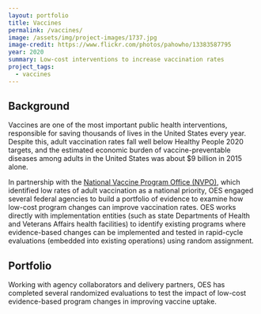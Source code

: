 ```yaml
---
layout: portfolio
title: Vaccines
permalink: /vaccines/
image: /assets/img/project-images/1737.jpg
image-credit: https://www.flickr.com/photos/pahowho/13383587795
year: 2020
summary: Low-cost interventions to increase vaccination rates
project_tags:
  - vaccines
---
```

## Background

Vaccines are one of the most important public health interventions, responsible for saving thousands of lives in the United States every year. Despite this, adult vaccination rates fall well below Healthy People 2020 targets, and the estimated economic burden of vaccine-preventable diseases among adults in the United States was about $9 billion in 2015 alone.

In partnership with the <a href="https://www.hhs.gov/nvpo/featured-priorities/index.html">National Vaccine Program Office (NVPO)</a>, which identified low rates of adult vaccination as a national priority, OES engaged several federal agencies to build a portfolio of evidence to examine how low-cost program changes can improve vaccination rates. OES works directly with implementation entities (such as state Departments of Health and Veterans Affairs health facilities) to identify existing programs where evidence-based changes can be implemented and tested in rapid-cycle evaluations (embedded into existing operations) using random assignment.

## Portfolio

Working with agency collaborators and delivery partners, OES has completed several randomized evaluations to test the impact of low-cost evidence-based program changes in improving vaccine uptake. 

